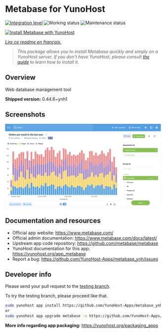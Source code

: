 <!--
N.B.: This README was automatically generated by https://github.com/YunoHost/apps/tree/master/tools/README-generator
It shall NOT be edited by hand.
-->

# Metabase for YunoHost

[![Integration level](https://dash.yunohost.org/integration/metabase.svg)](https://dash.yunohost.org/appci/app/metabase) ![Working status](https://ci-apps.yunohost.org/ci/badges/metabase.status.svg) ![Maintenance status](https://ci-apps.yunohost.org/ci/badges/metabase.maintain.svg)

[![Install Metabase with YunoHost](https://install-app.yunohost.org/install-with-yunohost.svg)](https://install-app.yunohost.org/?app=metabase)

*[Lire ce readme en français.](./README_fr.md)*

> *This package allows you to install Metabase quickly and simply on a YunoHost server.
If you don't have YunoHost, please consult [the guide](https://yunohost.org/#/install) to learn how to install it.*

## Overview

Web database management tool

**Shipped version:** 0.44.6~ynh1

## Screenshots

![Screenshot of Metabase](./doc/screenshots/metabase-product-screenshot.png)

## Documentation and resources

* Official app website: <https://www.metabase.com/>
* Official admin documentation: <https://www.metabase.com/docs/latest/>
* Upstream app code repository: <https://github.com/metabase/metabase>
* YunoHost documentation for this app: <https://yunohost.org/app_metabase>
* Report a bug: <https://github.com/YunoHost-Apps/metabase_ynh/issues>

## Developer info

Please send your pull request to the [testing branch](https://github.com/YunoHost-Apps/metabase_ynh/tree/testing).

To try the testing branch, please proceed like that.

``` bash
sudo yunohost app install https://github.com/YunoHost-Apps/metabase_ynh/tree/testing --debug
or
sudo yunohost app upgrade metabase -u https://github.com/YunoHost-Apps/metabase_ynh/tree/testing --debug
```

**More info regarding app packaging:** <https://yunohost.org/packaging_apps>
